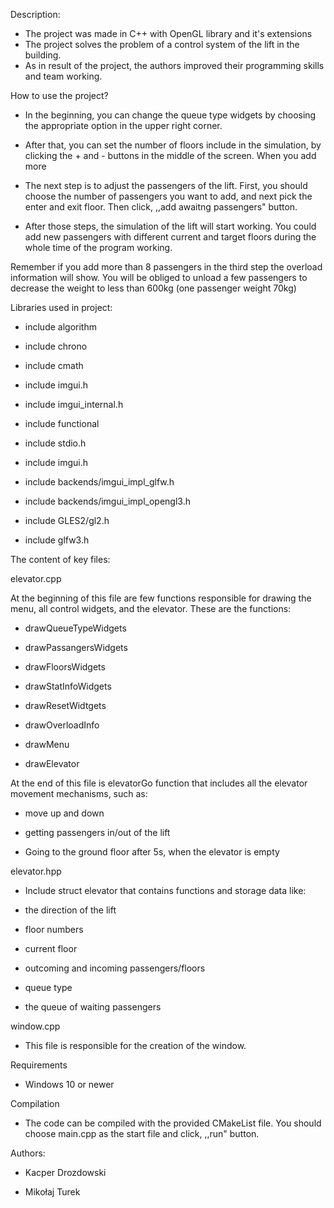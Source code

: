 Description:

- The project was made in C++ with OpenGL library and it's extensions
- The project solves the problem of a control system of the lift in the building.
- As in result of the project, the authors improved their programming skills and team working.

How to use the project?

- In the beginning, you can change the queue type widgets by choosing the appropriate option in the upper right corner.

- After that, you can set the number of floors include in the simulation, by clicking the + and - buttons in the middle of the screen. When you add more

- The next step is to adjust the passengers of the lift. First, you should choose the number of passengers you want to add, and next pick the enter and exit floor. Then click, ,,add awaitng passengers" button.

- After those steps, the simulation of the lift will start working. You could add new passengers with different current and target floors during the whole time of the program working.

Remember if you add more than 8 passengers in the third step the overload information will show. You will be obliged to unload a few passengers to decrease the weight to less than 600kg (one passenger weight 70kg)

Libraries used in project:

- include algorithm

- include chrono

- include cmath

- include imgui.h

- include imgui_internal.h

- include functional

- include stdio.h

- include imgui.h

- include backends/imgui_impl_glfw.h

- include backends/imgui_impl_opengl3.h

- include GLES2/gl2.h

- include glfw3.h

The content of key files:

elevator.cpp

At the beginning of this file are few functions responsible for drawing the menu, all control widgets, and the elevator. These are the functions:

- drawQueueTypeWidgets

- drawPassangersWidgets

- drawFloorsWidgets

- drawStatInfoWidgets

- drawResetWidtgets

- drawOverloadInfo

- drawMenu

- drawElevator

At the end of this file is elevatorGo function that includes all the elevator movement mechanisms, such as:

- move up and down

- getting passengers in/out of the lift

- Going to the ground floor after 5s, when the elevator is empty

elevator.hpp

- Include struct elevator that contains functions and storage data like:

- the direction of the lift

- floor numbers

- current floor

- outcoming and incoming passengers/floors

- queue type

- the queue of waiting passengers


window.cpp
- This file is responsible for the creation of the window.

Requirements

- Windows 10 or newer


Compilation
- The code can be compiled with the provided CMakeList file. You should choose main.cpp as the start file and click, ,,run" button.

Authors:

- Kacper Drozdowski

- Mikołaj Turek
